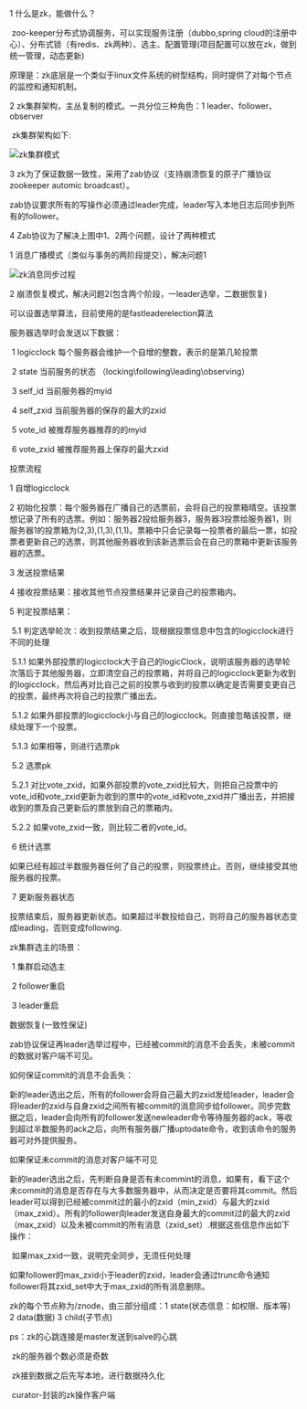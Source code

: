 1 什么是zk，能做什么？

​	zoo-keeper分布式协调服务，可以实现服务注册（dubbo,spring cloud的注册中心）、分布式锁（有redis、zk两种）、选主、配置管理(项目配置可以放在zk，做到统一管理，动态更新)

   原理是：zk底层是一个类似于linux文件系统的树型结构，同时提供了对每个节点的监控和通知机制。

2 zk集群架构，主丛复制的模式。一共分位三种角色：1 leader、follower、observer

​	zk集群架构如下:

![zk集群模式](/Users/a0003/资料/分享/图片/zk集群模式.png)

3 zk为了保证数据一致性，采用了zab协议（支持崩溃恢复的原子广播协议zookeeper automic broadcast）。

   zab协议要求所有的写操作必须通过leader完成，leader写入本地日志后同步到所有的follower。

4 Zab协议为了解决上图中1、2两个问题，设计了两种模式

1 消息广播模式（类似与事务的两阶段提交），解决问题1

![zk消息同步过程](/Users/a0003/资料/分享/图片/zk消息同步过程.png)

2 崩溃恢复模式，解决问题2(包含两个阶段，一leader选举，二数据恢复)

   可以设置选举算法，目前使用的是fastleaderelection算法

   服务器选举时会发送以下数据：

​	1 logicclock 每个服务器会维护一个自增的整数，表示的是第几轮投票

​	2 state 当前服务的状态 （locking\following\leading\observing）

​	3 self_id 当前服务器的myid

​	4 self_zxid 当前服务器的保存的最大的zxid

​	5 vote_id 被推荐服务器推荐的的myid

​	6 vote_zxid 被推荐服务器上保存的最大zxid



投票流程

1 自增logicclock

2 初始化投票：每个服务器在广播自己的选票前，会将自己的投票箱晴空。该投票想记录了所有的选票。例如：服务器2投给服务器3，服务器3投票给服务器1，则服务器1的投票箱为(2,3),(1,3),(1,1)。票箱中只会记录每一投票者的最后一票，如投票者更新自己的选票，则其他服务器收到该新选票后会在自己的票箱中更新该服务器的选票。 

3 发送投票结果

4 接收投票结果：接收其他节点投票结果并记录自己的投票箱内。

5 判定投票结果：

​	5.1 判定选举轮次：收到投票结果之后，现根据投票信息中包含的logicclock进行不同的处理

​		5.1.1 如果外部投票的logicclock大于自己的logicClock，说明该服务器的选举轮次落后于其他服务器，立即清空自己的投票箱，并将自己的logicclock更新为收到的logicclock，然后再对比自己之前的投票与收到的投票以确定是否需要变更自己的投票，最终再次将自己的投票广播出去。

​		5.1.2 如果外部投票的logicclock小与自己的logicclock。则直接忽略该投票，继续处理下一个投票。

​		5.1.3 如果相等，则进行选票pk

​	5.2 选票pk

​		5.2.1 对比vote_zxid，如果外部投票的vote_zxid比较大，则把自己投票中的vote_id和vote_zxid更新为收到的票中的vote_id和vote_zxid并广播出去，并把接收到的票及自己更新后的票放到自己的票箱内。

​		5.2.2 如果vote_zxid一致，则比较二者的vote_id。

​	6 统计选票

​		如果已经有超过半数服务器任何了自己的投票，则投票终止。否则，继续接受其他服务器的投票。

​	7 更新服务器状态

​		投票结束后，服务器更新状态。如果超过半数投给自己，则将自己的服务器状态变成leading，否则变成following.



zk集群选主的场景：

​	1 集群启动选主

​	2 follower重启

​	3 leader重启



数据恢复(一致性保证)

zab协议保证再leader选举过程中，已经被commit的消息不会丢失，未被commit的数据对客户端不可见。	

如何保证commit的消息不会丢失：

​	新的leader选出之后，所有的follower会将自己最大的zxid发给leader，leader会将leader的zxid与自身zxid之间所有被commit的消息同步给follower。同步完数据之后，leader会向所有的follower发送newleader命令等待服务器的ack，等收到超过半数服务的ack之后，向所有服务器广播uptodate命令，收到该命令的服务器可对外提供服务。

如果保证未commit的消息对客户端不可见

​	新的leader选出之后，先判断自身是否有未commint的消息，如果有，看下这个未commit的消息是否存在与大多数服务器中，从而决定是否要将其commit。然后leader可以得到已经被commit过的最小的zxid（min_zxid）与最大的zxid（max_zxid）。所有的follower向leader发送自身最大的commit过的最大的zxid（max_zxid）以及未被commit的所有消息（zxid_set）.根据这些信息作出如下操作：

​	如果max_zxid一致，说明完全同步，无须任何处理

​	如果follower的max_zxid小于leader的zxid，leader会通过trunc命令通知follower将其zxid_set中大于max_zxid的所有消息删除。



zk的每个节点称为/znode，由三部分组成：1 state(状态信息：如权限、版本等) 2 data(数据) 3 child(子节点)

ps：zk的心跳连接是master发送到salve的心跳

​	zk的服务器个数必须是奇数

​	zk接到数据之后先写本地，进行数据持久化

​	curator-封装的zk操作客户端

